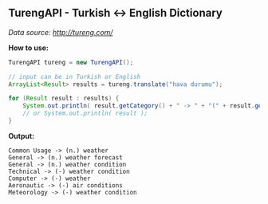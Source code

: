 ## TurengAPI - Turkish <-> English Dictionary

*Data source: http://tureng.com/*

**How to use:**
```java
TurengAPI tureng = new TurengAPI();

// input can be in Turkish or English
ArrayList<Result> results = tureng.translate("hava durumu");

for (Result result : results) {
	System.out.println( result.getCategory() + " -> " + "(" + result.getType() + ") " +  result.getTranslation() );
	// or System.out.println( result );
}
```

**Output:**
```
Common Usage -> (n.) weather
General -> (n.) weather forecast
General -> (n.) weather condition
Technical -> (-) weather condition
Computer -> (-) weather
Aeronautic -> (-) air conditions
Meteorology -> (-) weather condition
```
